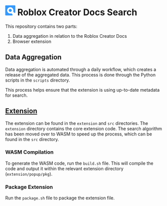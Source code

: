 # ![img](extension/icons/32.png) Roblox Creator Docs Search

This repository contains two parts:

1. Data aggregation in relation to the Roblox Creator Docs
2. Browser extension

## Data Aggregation

Data aggregation is automated through a daily workflow, which creates a release of the aggregated data. This process is done through the Python scripts in the `scripts` directory.

This process helps ensure that the extension is using up-to-date metadata for search.

## [Extension](https://chromewebstore.google.com/detail/roblox-docs-search/mejgpalbcgoooijaoomkcmcjeihhlehf)

The extension can be found in the `extension` and `src` directories. The `extension` directory contains the core extension code. The search algorithm has been moved over to WASM to speed up the process, which can be found in the `src` directory.

### WASM Compilation

To generate the WASM code, run the `build.sh` file. This will compile the code and output it within the relevant extension directory (`extension/popup/pkg`).

### Package Extension

Run the `package.sh` file to package the extension file.
